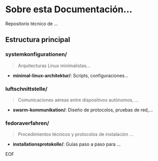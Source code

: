 
# Sobre esta Documentación...

Repositorio técnico de ...


## Estructura principal

### systemkonfigurationen/
> Arquitecturas Linux minimalistas...

- **minimal-linux-architektur/**: Scripts, configuraciones...

### luftschnittstelle/
> Comunicaciones aéreas entre dispositivos autónomos, ...

- **swarm-kommunikation/**: Diseño de protocolos, pruebas de red,...

### fedoraverfahren/
> Procedimientos técnicos y protocolos de instalación ...

- **installationsprotokolle/**: Guías paso a paso para ...

EOF
